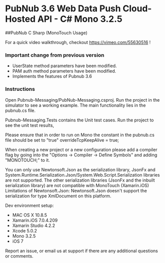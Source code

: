 # PubNub 3.6 Web Data Push Cloud-Hosted API - C# Mono 3.2.5
##PubNub C Sharp (MonoTouch Usage)

For a quick video walkthrough, checkout https://vimeo.com/55630516 !

### Important change from previous version
- UserState method parameters have been modified.
- PAM auth method parameters have been modified.
- Implements the features of Pubnub 3.6

### Instructions
Open Pubnub-Messaging/PubNub-Messaging.csproj. Run the project in the simulator to see a working example. The main functionality lies in the pubnub.cs file.

Pubnub-Messaging.Tests contains the Unit test cases. Run the project to see the unit test results,

Please ensure that in order to run on Mono the constant in the pubnub.cs file should be set to "true"
overrideTcpKeepAlive = true;

When creating a new project or a new configuration please add a compiler flag by going into the "Options -> Compiler -> Define Symbols" and adding "MONOTOUCH;" to it.

You can only use Newtonsoft.Json as the serialization library, JsonFx and System.Runtime.Serialization.Json/System.Web.Script.Serialization libraries are not supported. The other serialization libraries (JsonFx and the inbuilt serialization library) are not compatible with MonoTouch (Xamarin.iOS)
Limitations of Newtonsoft.Json: Newtonsoft.Json doesn't support the serialization for type XmlDocument on this platform. 

Dev environment setup:
- MAC OS X 10.8.5 
- Xamarin.iOS 7.0.4.209
- Xamarin Studio 4.2.2
- Xcode 5.0.2
- Mono 3.2.5
- iOS 7

Report an issue, or email us at support if there are any additional questions or comments.


